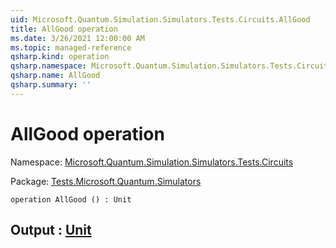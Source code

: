 ```yaml
---
uid: Microsoft.Quantum.Simulation.Simulators.Tests.Circuits.AllGood
title: AllGood operation
ms.date: 3/26/2021 12:00:00 AM
ms.topic: managed-reference
qsharp.kind: operation
qsharp.namespace: Microsoft.Quantum.Simulation.Simulators.Tests.Circuits
qsharp.name: AllGood
qsharp.summary: ''
---
```


# AllGood operation

Namespace: [Microsoft.Quantum.Simulation.Simulators.Tests.Circuits](xref:Microsoft.Quantum.Simulation.Simulators.Tests.Circuits)

Package: [Tests.Microsoft.Quantum.Simulators](https://nuget.org/packages/Tests.Microsoft.Quantum.Simulators)




```qsharp
operation AllGood () : Unit
```


## Output : [Unit](xref:microsoft.quantum.lang-ref.unit)

